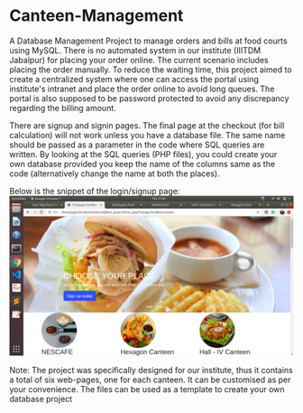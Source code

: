 # Canteen-Management
A Database Management Project to manage orders and bills at food courts using MySQL. There is no automated system in our institute (IIITDM Jabalpur) for placing your order online. The current scenario includes placing the order manually. To reduce the waiting time, this project aimed to create a centralized system where one can access the portal using institute's intranet and place the order online to avoid long queues. The portal is also supposed to be password protected to avoid any discrepancy regarding the billing amount.

There are signup and signin pages. The final page at the checkout (for bill calculation) will not work unless you have a database file. The same name should be passed as a parameter in the code where SQL queries are written. By looking at the SQL queries (PHP files), you could create your own database provided you keep the name of the columns same as the code (alternatively change the name at both the places).

Below is the snippet of the login/signup page:
![homepage1](https://github.com/jagriti04/Cafeteria-Management/blob/master/Screenshots/HomePage1.png)

Note: The project was specifically designed for our institute, thus it contains a total of six web-pages, one for each canteen. It can be customised as per your convenience. The files can be used as a template to create your own database project
